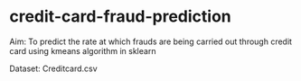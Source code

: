 # credit-card-fraud-prediction
Aim: To predict the rate at which frauds are being carried out through credit card using kmeans algorithm in sklearn

Dataset: Creditcard.csv
